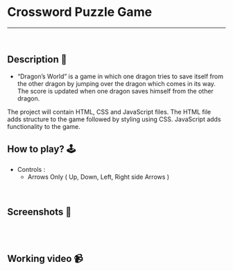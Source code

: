 # **Crossword Puzzle Game** 

---

<br>

## **Description 📃**
- “Dragon’s World” is a game in which one dragon tries to save itself from the other dragon by jumping over the dragon which comes in its way. The score is updated when one dragon saves himself from the other dragon. 

The project will contain HTML, CSS and JavaScript files. The HTML file adds structure to the game followed by styling using CSS. JavaScript adds functionality to the game.

## **How to play? 🕹️**
- Controls :
    - Arrows Only ( Up, Down, Left, Right side Arrows )


<br>

## **Screenshots 📸**

<br>




<br>


## **Working video 📹**
